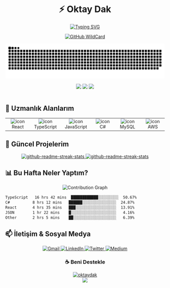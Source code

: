 # <div align="center">⚡ Oktay Dak</div>

<div align="center">
  
  [![Typing SVG](https://readme-typing-svg.herokuapp.com?font=Fira+Code&weight=600&size=30&pause=1000&color=6E57F7&center=true&vCenter=true&random=false&width=600&height=100&lines=Full+Stack+Developer+%F0%9F%92%BB;Data+Driven+Insights+%F0%9F%93%8A;Problem+Solver+%F0%9F%A7%A9;Tech+Enthusiast+%F0%9F%9A%80)](https://git.io/typing-svg)
  
  <a href="https://github.com/radioheavy">
    <img src="https://github-widgetbox.vercel.app/api/profile?username=radioheavy&data=followers,repositories,stars,commits&theme=nautilus" alt="GitHub WildCard"/>
  </a>

  <p align="center">
    <img src="https://raw.githubusercontent.com/platane/snk/output/github-contribution-grid-snake-dark.svg" alt="snake" />
  </p>
</div>

<div align="center">
  <img height="50%" width="auto" src="https://github-readme-stats.vercel.app/api?username=radioheavy&show_icons=true&count_private=true&theme=tokyonight&hide_border=true&hide=issues,contribs&bg_color=00000000">
  <img height="50%" width="auto" src="https://github-readme-stats.vercel.app/api/top-langs/?username=radioheavy&layout=compact&hide_border=true&theme=tokyonight&bg_color=00000000&langs_count=6&hide=jupyter%20notebook,tex,css,php,html">
  <img src="https://github-readme-streak-stats.herokuapp.com?user=radioheavy&theme=tokyonight&hide_border=true&background=FFFFFF00">
  <br>
  <br>
</div>

## 🎯 Uzmanlık Alanlarım

<div align="center">
  <table>
    <tr>
      <td align="center" width="96">
        <img src="https://techstack-generator.vercel.app/react-icon.svg" alt="icon" width="65" height="65" />
        <br>React
      </td>
      <td align="center" width="96">
        <img src="https://techstack-generator.vercel.app/ts-icon.svg" alt="icon" width="65" height="65" />
        <br>TypeScript
      </td>
      <td align="center" width="96">
        <img src="https://techstack-generator.vercel.app/js-icon.svg" alt="icon" width="65" height="65" />
        <br>JavaScript
      </td>
      <td align="center" width="96">
        <img src="https://techstack-generator.vercel.app/csharp-icon.svg" alt="icon" width="65" height="65" />
        <br>C#
      </td>
      <td align="center" width="96">
        <img src="https://techstack-generator.vercel.app/mysql-icon.svg" alt="icon" width="65" height="65" />
        <br>MySQL
      </td>
      <td align="center" width="96">
        <img src="https://techstack-generator.vercel.app/aws-icon.svg" alt="icon" width="65" height="65" />
        <br>AWS
      </td>
    </tr>
  </table>
</div>

## 🌟 Güncel Projelerim

<div align="center">
  <a href="https://github.com/radioheavy/PROJE_1">
    <img src="https://denvercoder1-github-readme-stats.vercel.app/api/pin/?username=radioheavy&repo=PROJE_1&theme=react&bg_color=1F222E&title_color=F85D7F&hide_border=true&icon_color=F8D866&show_icons=true" alt="github-readme-streak-stats">
  </a>
  <a href="https://github.com/radioheavy/PROJE_2">
    <img src="https://denvercoder1-github-readme-stats.vercel.app/api/pin/?username=radioheavy&repo=PROJE_2&theme=react&bg_color=1F222E&title_color=F85D7F&hide_border=true&icon_color=F8D866&show_icons=true" alt="github-readme-streak-stats">
  </a>
</div>

## 📊 Bu Hafta Neler Yaptım?

<div align="center">
  <img src="https://github-readme-activity-graph.vercel.app/graph?username=radioheavy&theme=tokyo-night&hide_border=true&bg_color=00000000" alt="Contribution Graph" />
</div>

<!--START_SECTION:waka-->
```text
TypeScript   16 hrs 42 mins  ████████████░░░░░░░░░  50.67%
C#          8 hrs 12 mins   ██████░░░░░░░░░░░░░░░  24.87%
React       4 hrs 35 mins   ███░░░░░░░░░░░░░░░░░░  13.91%
JSON        1 hr 22 mins    █░░░░░░░░░░░░░░░░░░░░   4.16%
Other       2 hrs 5 mins    ██░░░░░░░░░░░░░░░░░░░   6.39%
```
<!--END_SECTION:waka-->

## 📫 İletişim & Sosyal Medya

<div align="center">
  <a href="mailto:daktgb@gmail.com">
    <img src="https://img.shields.io/badge/Gmail-D14836?style=for-the-badge&logo=gmail&logoColor=white" alt="Gmail"/>
  </a>
  <a href="https://linkedin.com/in/ismail-oktay-dak">
    <img src="https://img.shields.io/badge/LinkedIn-0077B5?style=for-the-badge&logo=linkedin&logoColor=white" alt="LinkedIn"/>
  </a>
  <a href="https://twitter.com/dakmaybe">
    <img src="https://img.shields.io/badge/Twitter-1DA1F2?style=for-the-badge&logo=twitter&logoColor=white" alt="Twitter"/>
  </a>
  <a href="https://medium.com/@radioheavy">
    <img src="https://img.shields.io/badge/Medium-12100E?style=for-the-badge&logo=medium&logoColor=white" alt="Medium"/>
  </a>
</div>

<div align="center">
  <h3>☕ Beni Destekle</h3>
  <a href="https://www.buymeacoffee.com/oktaydak">
    <img src="https://cdn.buymeacoffee.com/buttons/v2/default-yellow.png" width="200" alt="oktaydak" />
  </a>
</div>

<div align="center">
  <img src="https://capsule-render.vercel.app/api?type=waving&color=gradient&height=100&section=footer"/>
</div>

